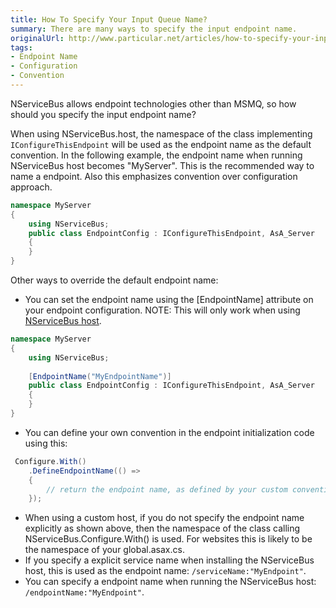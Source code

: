 ```yaml
---
title: How To Specify Your Input Queue Name?
summary: There are many ways to specify the input endpoint name.
originalUrl: http://www.particular.net/articles/how-to-specify-your-input-queue-name
tags:
- Endpoint Name
- Configuration
- Convention
---
```


NServiceBus allows endpoint technologies other than MSMQ, so how should you specify the input endpoint name?

When using NServiceBus.host, the namespace of the class implementing `IConfigureThisEndpoint` will be used as the endpoint name as the default convention. In the following example, the endpoint name when running NServiceBus host becomes "MyServer". This is the recommended way to name a endpoint. Also this emphasizes convention over configuration approach.


```C#
namespace MyServer
{
    using NServiceBus;
    public class EndpointConfig : IConfigureThisEndpoint, AsA_Server
    {
    }
}
```

Other ways to override the default endpoint name:

-   You can set the endpoint name using the [EndpointName] attribute on your endpoint configuration. NOTE: This will only work when using [NServiceBus host](the-nservicebus-host.md).
    
```C#
namespace MyServer
{
    using NServiceBus;
    
    [EndpointName("MyEndpointName")]
    public class EndpointConfig : IConfigureThisEndpoint, AsA_Server
    {
    }
}
```


-   You can define your own convention in the endpoint initialization code using this:
    
```C#
 Configure.With()
    .DefineEndpointName(() =>
    {
        // return the endpoint name, as defined by your custom convention
    });
```


-   When using a custom host, if you do not specify the endpoint name explicitly as shown above, then the namespace of the class calling NServiceBus.Configure.With() is used. For websites this is likely to be the namespace of your global.asax.cs.
-   If you specify a explicit service name when installing the NServiceBus host, this is used as the endpoint name: `/serviceName:"MyEndpoint"`.
-   You can specify a endpoint name when running the NServiceBus host: `/endpointName:"MyEndpoint"`.


